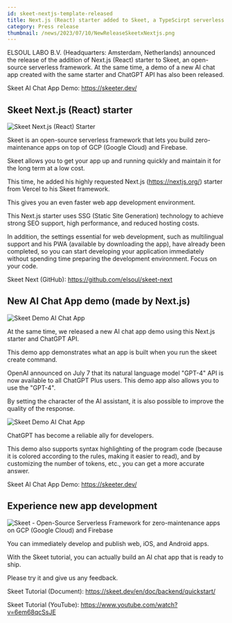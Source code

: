 ```yaml
---
id: skeet-nextjs-template-released
title: Next.js (React) starter added to Skeet, a TypeScirpt serverless framework. A new AI Chat App demo has also been released.
category: Press release
thumbnail: /news/2023/07/10/NewReleaseSkeetxNextjs.png
---
```


ELSOUL LABO B.V. (Headquarters: Amsterdam, Netherlands) announced the release of the addition of Next.js (React) starter to Skeet, an open-source serverless framework. At the same time, a demo of a new AI chat app created with the same starter and ChatGPT API has also been released.

Skeet AI Chat App Demo: https://skeeter.dev/

## Skeet Next.js (React) starter

![Skeet Next.js (React) Starter](/news/2023/07/10/WebAppBoilerplate.png)

Skeet is an open-source serverless framework that lets you build zero-maintenance apps on top of GCP (Google Cloud) and Firebase.

Skeet allows you to get your app up and running quickly and maintain it for the long term at a low cost.

This time, he added his highly requested Next.js (https://nextjs.org/) starter from Vercel to his Skeet framework.

This gives you an even faster web app development environment.

This Next.js starter uses SSG (Static Site Generation) technology to achieve strong SEO support, high performance, and reduced hosting costs.

In addition, the settings essential for web development, such as multilingual support and his PWA (available by downloading the app), have already been completed, so you can start developing your application immediately without spending time preparing the development environment. Focus on your code.

Skeet Next (GitHub): https://github.com/elsoul/skeet-next

## New AI Chat App demo (made by Next.js)

![Skeet Demo AI Chat App](/news/2023/07/10/CreateChatRoom.png)

At the same time, we released a new AI chat app demo using this Next.js starter and ChatGPT API.

This demo app demonstrates what an app is built when you run the skeet create command.

OpenAI announced on July 7 that its natural language model "GPT-4" API is now available to all ChatGPT Plus users. This demo app also allows you to use the "GPT-4".

By setting the character of the AI assistant, it is also possible to improve the quality of the response.

![Skeet Demo AI Chat App](/news/2023/07/10/ChatWithCodeHighlight.png)

ChatGPT has become a reliable ally for developers.

This demo also supports syntax highlighting of the program code (because it is colored according to the rules, making it easier to read), and by customizing the number of tokens, etc., you can get a more accurate answer.

Skeet AI Chat App Demo: https://skeeter.dev/

## Experience new app development

![Skeet - Open-Source Serverless Framework for zero-maintenance apps on GCP (Google Cloud) and Firebase](/news/2023/06/13/EffortlessServerlessSkeet.png)

You can immediately develop and publish web, iOS, and Android apps.

With the Skeet tutorial, you can actually build an AI chat app that is ready to ship.

Please try it and give us any feedback.

Skeet Tutorial (Document): https://skeet.dev/en/doc/backend/quickstart/

Skeet Tutorial (YouTube): https://www.youtube.com/watch?v=6em68qcSsJE
